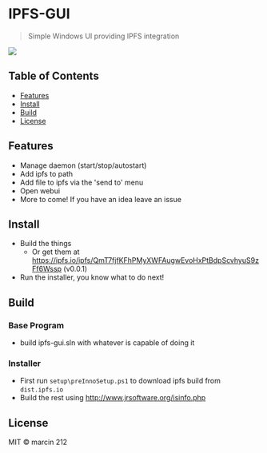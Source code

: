 IPFS-GUI
==================

> Simple Windows UI providing IPFS integration

![](https://github.com/marcin212/ipfs-gui/blob/master/doc/img/gui.gif)

## Table of Contents

- [Features](#features)
- [Install](#install)
- [Build](#build)
- [License](#license)

## Features
* Manage daemon (start/stop/autostart)
* Add ipfs to path
* Add file to ipfs via the 'send to' menu
* Open webui
* More to come! If you have an idea leave an issue

## Install

* Build the things
  * Or get them at https://ipfs.io/ipfs/QmT7fjfKFhPMyXWFAugwEvoHxPtBdpScvhyuS9zFf6Wssp (v0.0.1) 
* Run the installer, you know what to do next!

## Build

### Base Program
* build ipfs-gui.sln with whatever is capable of doing it

### Installer
* First run `setup\preInnoSetup.ps1` to download ipfs build from `dist.ipfs.io`
* Build the rest using http://www.jrsoftware.org/isinfo.php

## License

MIT © marcin 212
